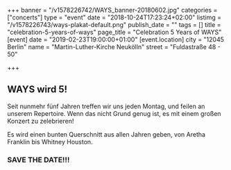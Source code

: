 +++
banner = "/v1578226742/WAYS_banner-20180602.jpg"
categories = ["concerts"]
type = "event"
date = "2018-10-24T17:23:24+02:00"
listimg = "/v1578226743/ways-plakat-default.png"
publish_date = ""
tags = []
title = "celebration-5-years-of-ways"
page_title = "Celebration 5 Years of WAYS"
[event]
date = "2019-02-23T19:00:00+01:00"
[event.location]
city = "12045 Berlin"
name = "Martin-Luther-Kirche Neukölln"
street = "Fuldastraße 48 - 50"

+++
## WAYS wird 5!

Seit nunmehr fünf Jahren treffen wir uns jeden Montag, und feilen an unserem Repertoire. Wenn das nicht Grund genug ist, es mit einem großen Konzert zu zelebrieren!

Es wird einen bunten Querschnitt aus allen Jahren geben, von Aretha Franklin bis Whitney Houston.

### SAVE THE DATE!!!
